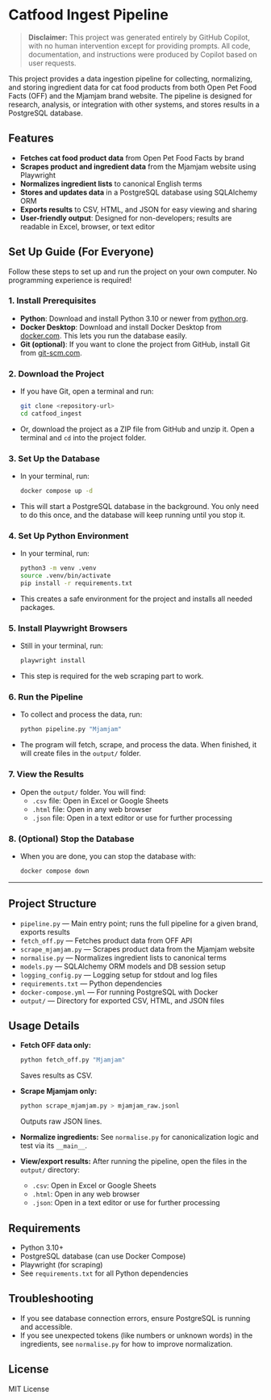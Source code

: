 # Catfood Ingest Pipeline

> **Disclaimer:** This project was generated entirely by GitHub Copilot, with no human intervention except for providing prompts. All code, documentation, and instructions were produced by Copilot based on user requests.

This project provides a data ingestion pipeline for collecting, normalizing, and storing ingredient data for cat food products from both Open Pet Food Facts (OFF) and the Mjamjam brand website. The pipeline is designed for research, analysis, or integration with other systems, and stores results in a PostgreSQL database.

## Features
- **Fetches cat food product data** from Open Pet Food Facts by brand
- **Scrapes product and ingredient data** from the Mjamjam website using Playwright
- **Normalizes ingredient lists** to canonical English terms
- **Stores and updates data** in a PostgreSQL database using SQLAlchemy ORM
- **Exports results** to CSV, HTML, and JSON for easy viewing and sharing
- **User-friendly output**: Designed for non-developers; results are readable in Excel, browser, or text editor

## Set Up Guide (For Everyone)

Follow these steps to set up and run the project on your own computer. No programming experience is required!

### 1. Install Prerequisites
- **Python**: Download and install Python 3.10 or newer from [python.org](https://www.python.org/downloads/).
- **Docker Desktop**: Download and install Docker Desktop from [docker.com](https://www.docker.com/products/docker-desktop/). This lets you run the database easily.
- **Git (optional)**: If you want to clone the project from GitHub, install Git from [git-scm.com](https://git-scm.com/downloads/).

### 2. Download the Project
- If you have Git, open a terminal and run:
  ```sh
  git clone <repository-url>
  cd catfood_ingest
  ```
- Or, download the project as a ZIP file from GitHub and unzip it. Open a terminal and `cd` into the project folder.

### 3. Set Up the Database
- In your terminal, run:
  ```sh
  docker compose up -d
  ```
- This will start a PostgreSQL database in the background. You only need to do this once, and the database will keep running until you stop it.

### 4. Set Up Python Environment
- In your terminal, run:
  ```sh
  python3 -m venv .venv
  source .venv/bin/activate
  pip install -r requirements.txt
  ```
- This creates a safe environment for the project and installs all needed packages.

### 5. Install Playwright Browsers
- Still in your terminal, run:
  ```sh
  playwright install
  ```
- This step is required for the web scraping part to work.

### 6. Run the Pipeline
- To collect and process the data, run:
  ```sh
  python pipeline.py "Mjamjam"
  ```
- The program will fetch, scrape, and process the data. When finished, it will create files in the `output/` folder.

### 7. View the Results
- Open the `output/` folder. You will find:
  - `.csv` file: Open in Excel or Google Sheets
  - `.html` file: Open in any web browser
  - `.json` file: Open in a text editor or use for further processing

### 8. (Optional) Stop the Database
- When you are done, you can stop the database with:
  ```sh
  docker compose down
  ```

---

## Project Structure
- `pipeline.py` — Main entry point; runs the full pipeline for a given brand, exports results
- `fetch_off.py` — Fetches product data from OFF API
- `scrape_mjamjam.py` — Scrapes product data from the Mjamjam website
- `normalise.py` — Normalizes ingredient lists to canonical terms
- `models.py` — SQLAlchemy ORM models and DB session setup
- `logging_config.py` — Logging setup for stdout and log files
- `requirements.txt` — Python dependencies
- `docker-compose.yml` — For running PostgreSQL with Docker
- `output/` — Directory for exported CSV, HTML, and JSON files

## Usage Details

- **Fetch OFF data only:**
  ```sh
  python fetch_off.py "Mjamjam"
  ```
  Saves results as CSV.

- **Scrape Mjamjam only:**
  ```sh
  python scrape_mjamjam.py > mjamjam_raw.jsonl
  ```
  Outputs raw JSON lines.

- **Normalize ingredients:**
  See `normalise.py` for canonicalization logic and test via its `__main__`.

- **View/export results:**
  After running the pipeline, open the files in the `output/` directory:
  - `.csv`: Open in Excel or Google Sheets
  - `.html`: Open in any web browser
  - `.json`: Open in a text editor or use for further processing

## Requirements
- Python 3.10+
- PostgreSQL database (can use Docker Compose)
- Playwright (for scraping)
- See `requirements.txt` for all Python dependencies

## Troubleshooting
- If you see database connection errors, ensure PostgreSQL is running and accessible.
- If you see unexpected tokens (like numbers or unknown words) in the ingredients, see `normalise.py` for how to improve normalization.

## License
MIT License
